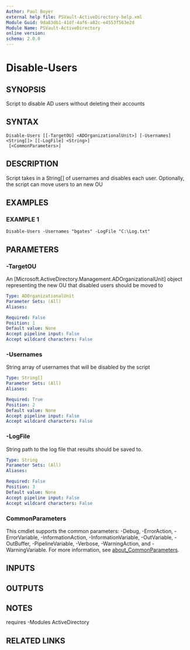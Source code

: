 ```yaml
---
Author: Paul Boyer
external help file: PSVault-ActiveDirectory-help.xml
Module Guid: 9da83db1-41df-4af6-a82c-e4553f563e2d
Module Name: PSVault-ActiveDirectory
online version:
schema: 2.0.0
---
```


# Disable-Users

## SYNOPSIS
Script to disable AD users without deleting their accounts

## SYNTAX

```
Disable-Users [[-TargetOU] <ADOrganizationalUnit>] [-Usernames] <String[]> [[-LogFile] <String>]
 [<CommonParameters>]
```

## DESCRIPTION
Script takes in a String\[\] of usernames and disables each user.
Optionally, the script can move users to an new OU

## EXAMPLES

### EXAMPLE 1
```
Disable-Users -Usernames "bgates" -LogFile "C:\Log.txt"
```

## PARAMETERS

### -TargetOU
An \[Microsoft.ActiveDirectory.Management.ADOrganizationalUnit\] object representing the new OU that disabled users should be moved to

```yaml
Type: ADOrganizationalUnit
Parameter Sets: (All)
Aliases:

Required: False
Position: 1
Default value: None
Accept pipeline input: False
Accept wildcard characters: False
```

### -Usernames
String array of usernames that will be disabled by the script

```yaml
Type: String[]
Parameter Sets: (All)
Aliases:

Required: True
Position: 2
Default value: None
Accept pipeline input: False
Accept wildcard characters: False
```

### -LogFile
String path to the log file that results should be saved to.

```yaml
Type: String
Parameter Sets: (All)
Aliases:

Required: False
Position: 3
Default value: None
Accept pipeline input: False
Accept wildcard characters: False
```

### CommonParameters
This cmdlet supports the common parameters: -Debug, -ErrorAction, -ErrorVariable, -InformationAction, -InformationVariable, -OutVariable, -OutBuffer, -PipelineVariable, -Verbose, -WarningAction, and -WarningVariable. For more information, see [about_CommonParameters](http://go.microsoft.com/fwlink/?LinkID=113216).

## INPUTS

## OUTPUTS

## NOTES
requires -Modules ActiveDirectory

## RELATED LINKS
